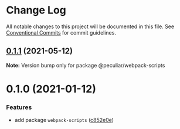 # Change Log

All notable changes to this project will be documented in this file.
See [Conventional Commits](https://conventionalcommits.org) for commit guidelines.

## [0.1.1](https://github.com/PeculiarVentures/peculiar-react-components/compare/@peculiar/webpack-scripts@0.1.0...@peculiar/webpack-scripts@0.1.1) (2021-05-12)

**Note:** Version bump only for package @peculiar/webpack-scripts





# 0.1.0 (2021-01-12)


### Features

* add package `webpack-scripts` ([c852e0e](https://github.com/PeculiarVentures/peculiar-react-components/commit/c852e0ee3ae33bc67541ab1e5c3444c975168772))
